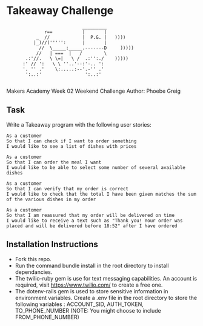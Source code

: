Takeaway Challenge
==================
```
                            _________
              r==           |       |
           _  //            |  P.G. |   ))))
          |_)//(''''':      |       |
            //  \_____:_____.-------D     )))))
           //   | ===  |   /        \
       .:'//.   \ \=|   \ /  .:'':./    )))))
      :' // ':   \ \ ''..'--:'-.. ':
      '. '' .'    \:.....:--'.-'' .'
       ':..:'                ':..:'
 
 ```

Makers Academy Week 02 Weekend Challenge 
Author: Phoebe Greig

Task
-------
Write a Takeaway program with the following user stories:

```
As a customer
So that I can check if I want to order something
I would like to see a list of dishes with prices

As a customer
So that I can order the meal I want
I would like to be able to select some number of several available dishes

As a customer
So that I can verify that my order is correct
I would like to check that the total I have been given matches the sum of the various dishes in my order

As a customer
So that I am reassured that my order will be delivered on time
I would like to receive a text such as "Thank you! Your order was placed and will be delivered before 18:52" after I have ordered
```

Installation Instructions
-----------------------------

* Fork this repo.
* Run the command bundle install in the root directory to install dependancies.
* The twilio-ruby gem is use for text messaging capabilities. An account is required, visit https://www.twilio.com/ to create a free one.
* The dotenv-rails gem is used to store sensitive information in environment variables. Create a .env file in the root directory to store the following variables : ACCOUNT_SID, AUTH_TOKEN, TO_PHONE_NUMBER (NOTE: You might choose to include FROM_PHONE_NUMBER)